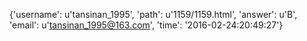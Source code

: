 {'username': u'tansinan_1995', 'path': u'1159/1159.html', 'answer': u'B', 'email': u'tansinan_1995@163.com', 'time': '2016-02-24:20:49:27'}